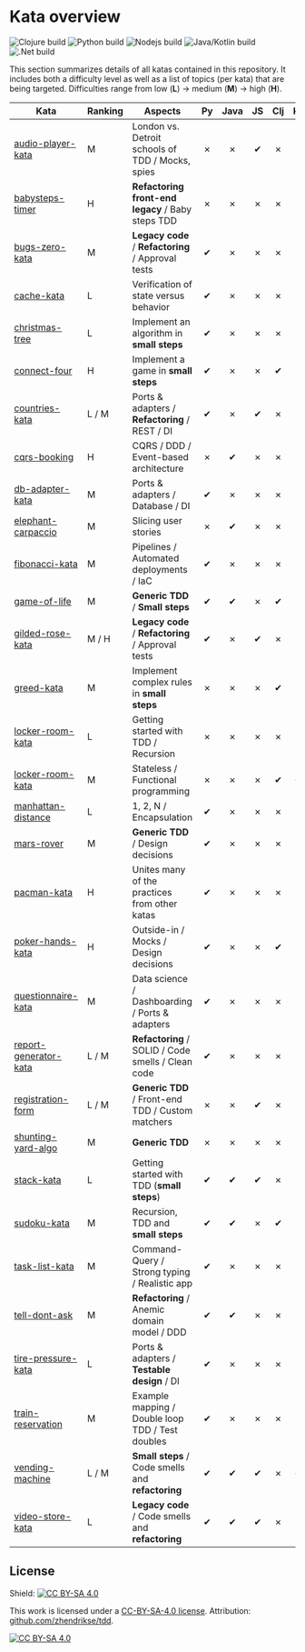 # Kata overview

![Clojure build](https://img.shields.io/github/actions/workflow/status/zhendrikse/tdd/clojure.yml?label=Clojure%20katas)
![Python build](https://img.shields.io/github/actions/workflow/status/zhendrikse/tdd/python.yml?label=Python%20katas)
![Nodejs build](https://img.shields.io/github/actions/workflow/status/zhendrikse/tdd/node.js.yml?label=NodeJS%20katas)
![Java/Kotlin build](https://img.shields.io/github/actions/workflow/status/zhendrikse/tdd/gradle.yml?label=Java%2FKotlin%20katas)
![.Net build](https://img.shields.io/github/actions/workflow/status/zhendrikse/tdd/dotnet.yml?label=.NET%20katas)

This section summarizes details of all katas contained in this repository.
It includes both a difficulty level as well as a list of topics (per kata) 
that are being targeted.
Difficulties range from low (**L**) &rarr; medium (**M**) &rarr; high (**H**).
  
| Kata                                            | Ranking | Aspects                                               | Py | Java | JS | Clj | Kt | TS | C# |
| ----------------------------------------------- | ------- | ----------------------------------------------------- |:--:|:----:|:--:|:---:|:--:|:--:|:--:|
| [audio-player-kata](./audio-player-kata)        | M       | London vs. Detroit schools of TDD / Mocks, spies      | ✗  | ✗    | ✔  | ✗   | ✗  | ✗  | ✗  |
| [babysteps-timer](./babysteps-timer)            | H       | **Refactoring front-end legacy** / Baby steps TDD     | ✗  | ✗    | ✗  | ✗   | ✗  | ✔  | ✗  |
| [bugs-zero-kata](./bugs-zero-kata)              | M       | **Legacy code** / **Refactoring** / Approval tests    | ✔  | ✗    | ✗  | ✗   | ✗  | ✔  | ✗  |
| [cache-kata](./cache-kata)                      | L       | Verification of state versus behavior                 | ✔  | ✗    | ✗  | ✗   | ✗  | ✗  | ✗  |
| [christmas-tree](./christmas-tree)              | L       | Implement an algorithm in **small steps**             | ✔  | ✗    | ✗  | ✗   | ✗  | ✗  | ✗  |
| [connect-four](./connect-four)                  | H       | Implement a game in **small steps**                   | ✔  | ✗    | ✗  | ✔   | ✗  | ✗  | ✗  |
| [countries-kata](./countries-kata)              | L / M   | Ports &amp; adapters / **Refactoring** / REST / DI    | ✔  | ✗    | ✔  | ✗   | ✗  | ✔  | ✗  |
| [cqrs-booking](./cqrs-booking)                  | H       | CQRS / DDD / Event-based architecture                 | ✗  | ✔    | ✗  | ✗   | ✗  | ✗  | ✗  |
| [db-adapter-kata](./db-adapter-kata)            | M       | Ports &amp; adapters / Database / DI                  | ✔  | ✗    | ✗  | ✗   | ✗  | ✗  | ✗  |
| [elephant-carpaccio](./elephant-carpaccio)      | M       | Slicing user stories                                  | ✗  | ✔    | ✗  | ✗   | ✗  | ✗  | ✗  |
| [fibonacci-kata](./db-adapter-kata)             | M       | Pipelines / Automated deployments / IaC               | ✔  | ✗    | ✗  | ✗   | ✗  | ✗  | ✗  |
| [game-of-life](./game-of-life)                  | M       | **Generic TDD** / **Small steps**                     | ✔  | ✔    | ✗  | ✔   | ✗  | ✗  | ✗  |
| [gilded-rose-kata](./gilded-rose-kata)          | M / H   | **Legacy code** / **Refactoring** / Approval tests    | ✔  | ✗    | ✔  | ✗   | ✗  | ✔  | ✗  |
| [greed-kata](./greed-kata)                      | M       | Implement complex rules in **small steps**            | ✗  | ✗    | ✗  | ✔   | ✗  | ✗  | ✗  |
| [locker-room-kata](./lcd-digits-kata)           | L       | Getting started with TDD / Recursion                  | ✗  | ✗    | ✗  | ✗   | ✗  | ✗  | ✔  |
| [locker-room-kata](./locker-room-kata)          | M       | Stateless / Functional programming                    | ✗  | ✗    | ✗  | ✔   | ✔  | ✗  | ✗  |
| [manhattan-distance](./manhattan-distance)      | L       | 1, 2, N / Encapsulation                               | ✔  | ✗    | ✗  | ✗   | ✗  | ✗  | ✗  |
| [mars-rover](./mars-rover)                      | M       | **Generic TDD** / Design decisions                    | ✔  | ✗    | ✗  | ✗   | ✗  | ✗  | ✔  |
| [pacman-kata](./pacman-kata)                    | H       | Unites many of the practices from other katas         | ✔  | ✗    | ✗  | ✗   | ✗  | ✗  | ✗  |
| [poker-hands-kata](./poker-hands-kata)          | H       | Outside-in / Mocks / Design decisions                 | ✔  | ✗    | ✗  | ✔   | ✗  | ✗  | ✗  |
| [questionnaire-kata](./questionnaire-kata)      | M       | Data science / Dashboarding / Ports &amp; adapters    | ✔  | ✗    | ✗  | ✗   | ✗  | ✗  | ✗  |
| [report-generator-kata](./report-generator-kata)| L / M   | **Refactoring** / SOLID / Code smells / Clean code    | ✔  | ✗    | ✗  | ✗   | ✗  | ✗  | ✗  |
| [registration-form](./registration-form)        | L / M   | **Generic TDD** / Front-end TDD / Custom matchers     | ✗  | ✗    | ✔  | ✗   | ✗  | ✗  | ✗  |
| [shunting-yard-algo](./shunting-yard-algo)      | M       | **Generic TDD**                                       | ✗  | ✗    | ✗  | ✗   | ✗  | ✗  | ✔  |
| [stack-kata](./stack-kata)                      | L       | Getting started with TDD (**small steps**)            | ✔  | ✔    | ✔  | ✗   | ✗  | ✔  | ✗  |
| [sudoku-kata](./sudoku-kata)                    | M       | Recursion, TDD and **small steps**                    | ✔  | ✔    | ✗  | ✔   | ✗  | ✗  | ✗  |
| [task-list-kata](./task-list-kata)              | M       | Command-Query / Strong typing / Realistic app         | ✔  | ✗    | ✗  | ✗   | ✗  | ✗  | ✗  |
| [tell-dont-ask](./tell-dont-ask)                | M       | **Refactoring** / Anemic domain model / DDD           | ✔  | ✔    | ✗  | ✗   | ✗  | ✔  | ✔  | 
| [tire-pressure-kata](./tire-pressure-kata)      | L       | Ports &amp; adapters / **Testable design** / DI       | ✔  | ✗    | ✗  | ✗   | ✗  | ✗  | ✗  | 
| [train-reservation](./train-reservation)        | M       | Example mapping / Double loop TDD / Test doubles      | ✔  | ✗    | ✗  | ✗   | ✗  | ✗  | ✔  | 
| [vending-machine](./vending-machine)            | L / M   | **Small steps** / Code smells and **refactoring**     | ✔  | ✔    | ✔  | ✗   | ✔  | ✔  | ✔  |
| [video-store-kata](./video-store-kata)          | L       | **Legacy code** / Code smells and **refactoring**     | ✔  | ✔    | ✔  | ✗   | ✗  | ✔  | ✗  |

## License
  
Shield: [![CC BY-SA 4.0][cc-by-sa-shield]][cc-by-sa]

This work is licensed under a
[CC-BY-SA-4.0 license](https://creativecommons.org/licenses/by-sa/4.0/). Attribution: [github.com/zhendrikse/tdd](https://github.com/zhendrikse/tdd).

[![CC BY-SA 4.0][cc-by-sa-image]][cc-by-sa]

[cc-by-sa]: http://creativecommons.org/licenses/by-sa/4.0/
[cc-by-sa-image]: https://licensebuttons.net/l/by-sa/4.0/88x31.png
[cc-by-sa-shield]: https://img.shields.io/badge/License-CC%20BY--SA%204.0-lightgrey.svg
  

